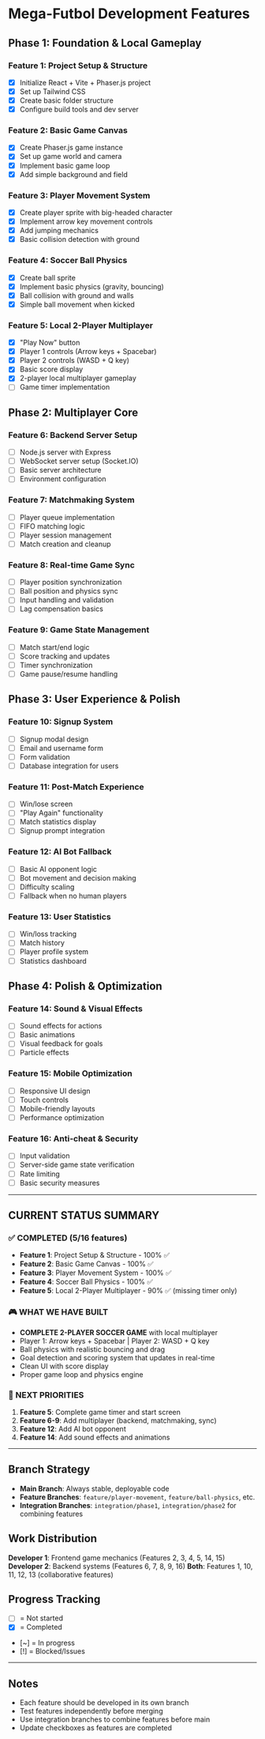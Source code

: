 # Mega-Futbol Development Features

## **Phase 1: Foundation & Local Gameplay**

### **Feature 1: Project Setup & Structure**
- [X] Initialize React + Vite + Phaser.js project
- [X] Set up Tailwind CSS
- [X] Create basic folder structure
- [X] Configure build tools and dev server

### **Feature 2: Basic Game Canvas**
- [X] Create Phaser.js game instance
- [X] Set up game world and camera
- [X] Implement basic game loop
- [X] Add simple background and field

### **Feature 3: Player Movement System**
- [X] Create player sprite with big-headed character
- [X] Implement arrow key movement controls
- [X] Add jumping mechanics
- [X] Basic collision detection with ground

### **Feature 4: Soccer Ball Physics**
- [X] Create ball sprite
- [X] Implement basic physics (gravity, bouncing)
- [X] Ball collision with ground and walls
- [X] Simple ball movement when kicked

### **Feature 5: Local 2-Player Multiplayer**
- [X] "Play Now" button
- [X] Player 1 controls (Arrow keys + Spacebar)
- [X] Player 2 controls (WASD + Q key)
- [X] Basic score display
- [X] 2-player local multiplayer gameplay
- [ ] Game timer implementation

## **Phase 2: Multiplayer Core**

### **Feature 6: Backend Server Setup**
- [ ] Node.js server with Express
- [ ] WebSocket server setup (Socket.IO)
- [ ] Basic server architecture
- [ ] Environment configuration

### **Feature 7: Matchmaking System**
- [ ] Player queue implementation
- [ ] FIFO matching logic
- [ ] Player session management
- [ ] Match creation and cleanup

### **Feature 8: Real-time Game Sync**
- [ ] Player position synchronization
- [ ] Ball position and physics sync
- [ ] Input handling and validation
- [ ] Lag compensation basics

### **Feature 9: Game State Management**
- [ ] Match start/end logic
- [ ] Score tracking and updates
- [ ] Timer synchronization
- [ ] Game pause/resume handling

## **Phase 3: User Experience & Polish**

### **Feature 10: Signup System**
- [ ] Signup modal design
- [ ] Email and username form
- [ ] Form validation
- [ ] Database integration for users

### **Feature 11: Post-Match Experience**
- [ ] Win/lose screen
- [ ] "Play Again" functionality
- [ ] Match statistics display
- [ ] Signup prompt integration

### **Feature 12: AI Bot Fallback**
- [ ] Basic AI opponent logic
- [ ] Bot movement and decision making
- [ ] Difficulty scaling
- [ ] Fallback when no human players

### **Feature 13: User Statistics**
- [ ] Win/loss tracking
- [ ] Match history
- [ ] Player profile system
- [ ] Statistics dashboard

## **Phase 4: Polish & Optimization**

### **Feature 14: Sound & Visual Effects**
- [ ] Sound effects for actions
- [ ] Basic animations
- [ ] Visual feedback for goals
- [ ] Particle effects

### **Feature 15: Mobile Optimization**
- [ ] Responsive UI design
- [ ] Touch controls
- [ ] Mobile-friendly layouts
- [ ] Performance optimization

### **Feature 16: Anti-cheat & Security**
- [ ] Input validation
- [ ] Server-side game state verification
- [ ] Rate limiting
- [ ] Basic security measures

---

## **CURRENT STATUS SUMMARY**

### **✅ COMPLETED (5/16 features)**
- **Feature 1**: Project Setup & Structure - 100% ✅
- **Feature 2**: Basic Game Canvas - 100% ✅  
- **Feature 3**: Player Movement System - 100% ✅
- **Feature 4**: Soccer Ball Physics - 100% ✅
- **Feature 5**: Local 2-Player Multiplayer - 90% ✅ (missing timer only)

### **🎮 WHAT WE HAVE BUILT**
- **COMPLETE 2-PLAYER SOCCER GAME** with local multiplayer
- Player 1: Arrow keys + Spacebar | Player 2: WASD + Q key
- Ball physics with realistic bouncing and drag
- Goal detection and scoring system that updates in real-time
- Clean UI with score display
- Proper game loop and physics engine

### **🚀 NEXT PRIORITIES**
1. **Feature 5**: Complete game timer and start screen
2. **Feature 6-9**: Add multiplayer (backend, matchmaking, sync)
3. **Feature 12**: Add AI bot opponent
4. **Feature 14**: Add sound effects and animations

---

## **Branch Strategy**

- **Main Branch**: Always stable, deployable code
- **Feature Branches**: `feature/player-movement`, `feature/ball-physics`, etc.
- **Integration Branches**: `integration/phase1`, `integration/phase2` for combining features

## **Work Distribution**

**Developer 1**: Frontend game mechanics (Features 2, 3, 4, 5, 14, 15)
**Developer 2**: Backend systems (Features 6, 7, 8, 9, 16)
**Both**: Features 1, 10, 11, 12, 13 (collaborative features)

## **Progress Tracking**

- [ ] = Not started
- [X] = Completed
- [~] = In progress
- [!] = Blocked/Issues

---

## **Notes**
- Each feature should be developed in its own branch
- Test features independently before merging
- Use integration branches to combine features before main
- Update checkboxes as features are completed
